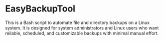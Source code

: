 # EasyBackupTool
This is a Bash script to automate file and directory backups on a Linux system. It is designed for system administrators and Linux users who want reliable, scheduled, and customizable backups with minimal manual effort.
